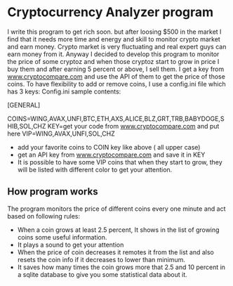 # Cryptocurrency Analyzer program
I write this program to get rich soon. but after loosing $500 in the market I find that it needs more time and energy and skill to monitor crypto market and earn money. 
Crypto market is very fluctuating and real expert guys can earn money from it.
Anyway I decided to develop this program to monitor the price of some  cryptoz and when those cryptoz start to grow in price I buy them and after earning 5 percent or above, I sell them. 
I get a key from www.cryptocompare.com and use the API of them to get the price of those coins.
To have flexibility to add or remove coins, I use a config.ini file which has 3 keys:
Config.ini sample contents:

[GENERAL]

COINS=WING,AVAX,UNFI,BTC,ETH,AXS,ALICE,BLZ,GRT,TRB,BABYDOGE,SHIB,SOL,CHZ
KEY=get your code from www.cryptocompare.com and put here
VIP=WING,AVAX,UNFI,SOL,CHZ

- add your favorite coins to COIN key like above ( all upper case)
- get an API  key from www.cryptocompare.com  and save it in KEY 
- It is possible to have some VIP coins that when they start to grow, they will be listed with different color to get your attention.

## How program works ##

The program monitors the price of different coins every one minute and act  based on following rules:

- When a coin grows at least 2.5 percent, It shows in the list of  growing coins some useful information.
- It plays a sound to get your attention
- When the price of coin decreases it remotes it from the list and also resets the coin info if it decreases to lower than minimum.
- It saves how many times the coin grows more that 2.5 and 10 percent in a sqlite database to give you some statistical data about it.

